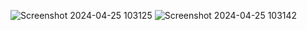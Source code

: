 ![Screenshot 2024-04-25 103125](https://github.com/vaibhavtrivedi2002/Grade-Generator/assets/123184825/ec0659ef-47f2-4077-b01c-9a03b8204508)
![Screenshot 2024-04-25 103142](https://github.com/vaibhavtrivedi2002/Grade-Generator/assets/123184825/82179515-604b-48a0-ad06-18c01add9f3e)
